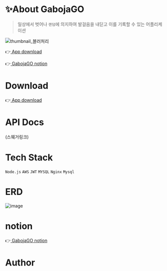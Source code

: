 # ✨About GabojaGO

> 일상에서 벗어나 ```랜덤```에 의지하여 발걸음을 내딛고 이를 기록할 수 있는 어플리케이션

![thumbnail_블러처리](https://user-images.githubusercontent.com/87413634/161949401-f500469c-ff35-4cf1-88c9-85226991e16e.jpg)

:point_right:[ App download ](https://bit.ly/GabojagoDown)

:point_right:[ GabojaGO notion ](https://bit.ly/Gabojago)

# Download
:point_right:[ App download ](https://bit.ly/GabojagoDown)

# API Docs
(스웨거링크)


# Tech Stack
```Node.js``` ```AWS``` ```JWT``` ```MYSQL``` ```Nginx``` ```Mysql``` 


# ERD
![image](https://user-images.githubusercontent.com/87413634/161952509-17de07ec-c5d8-4dfa-8889-9721c6b9814a.png)

# notion
:point_right:[ GabojaGO notion ](https://bit.ly/Gabojago)


# Author
